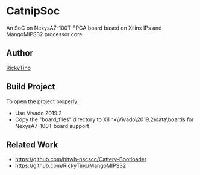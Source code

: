 # CatnipSoc
An SoC on NexysA7-100T FPGA board based on Xilinx IPs and MangoMIPS32 processor core. 

## Author
[RickyTino](https://github.com/RickyTino)

## Build Project
To open the project properly:
- Use Vivado 2019.2
- Copy the "board_files" directory to Xilinx\Vivado\2019.2\data\boards for NexysA7-100T board support

## Related Work
- https://github.com/hitwh-nscscc/Cattery-Bootloader
- https://github.com/RickyTino/MangoMIPS32

